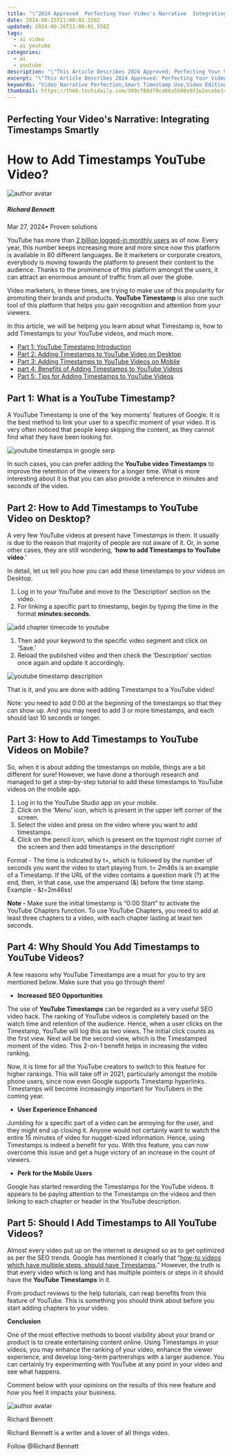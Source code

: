 ```yaml
---
title: "\"2024 Approved  Perfecting Your Video's Narrative  Integrating Timestamps Smartly\""
date: 2024-06-25T21:08:01.558Z
updated: 2024-06-26T21:08:01.558Z
tags:
  - ai video
  - ai youtube
categories:
  - ai
  - youtube
description: "\"This Article Describes 2024 Approved: Perfecting Your Video's Narrative: Integrating Timestamps Smartly\""
excerpt: "\"This Article Describes 2024 Approved: Perfecting Your Video's Narrative: Integrating Timestamps Smartly\""
keywords: "Video Narrative Perfection,Smart Timestamp Use,Video Editing Techniques,Enhancing Storytelling,Integrating Timecodes,Optimizing Video Flow,Streamlining Film Structure"
thumbnail: https://thmb.techidaily.com/309cf08df9ca66a5508e9f2e2ecebe14a1b42826a0f2e3102f8c44796a0894ed.jpg
---
```


## Perfecting Your Video's Narrative: Integrating Timestamps Smartly

# How to Add Timestamps YouTube Video?

![author avatar](https://images.wondershare.com/filmora/article-images/richard-bennett.jpg)

##### Richard Bennett

 Mar 27, 2024• Proven solutions

YouTube has more than [2 billion logged-in monthly users](https://blog.hootsuite.com/youtube-stats-marketers/') as of now. Every year, this number keeps increasing more and more since now this platform is available in 80 different languages. Be it marketers or corporate creators, everybody is moving towards the platform to present their content to the audience. Thanks to the prominence of this platform amongst the users, it can attract an enormous amount of traffic from all over the globe.

Video marketers, in these times, are trying to make use of this popularity for promoting their brands and products. **YouTube Timestamp** is also one such tool of this platform that helps you gain recognition and attention from your viewers.

In this article, we will be helping you learn about what Timestamp is, how to add Timestamps to your YouTube videos, and much more.

* [Part 1: YouTube Timestamp Introduction](#part1)
* [Part 2: Adding Timestamps to YouTube Video on Desktop](#part2)
* [Part 3: Adding Timestamps to YouTube Videos on Mobile](#part3)
* [part 4: Benefits of Adding Timestamps to YouTube Videos](#part4)
* [Part 5: Tips for Adding Timestamps to YouTube Videos](#part5)

## Part 1: What is a YouTube Timestamp?

A YouTube Timestamp is one of the ‘key moments’ features of Google. It is the best method to link your user to a specific moment of your video. It is very often noticed that people keep skipping the content, as they cannot find what they have been looking for.

![youtube timestamps in google serp](https://images.wondershare.com/filmora/article-images/youtube-timestamp-google-serp.jpg)

In such cases, you can prefer adding the **YouTube video Timestamps** to improve the retention of the viewers for a longer time. What is more interesting about it is that you can also provide a reference in minutes and seconds of the video.

## Part 2: How to Add Timestamps to YouTube Video on Desktop?

A very few YouTube videos at present have Timestamps in them. It usually is due to the reason that majority of people are not aware of it. Or, in some other cases, they are still wondering, ‘**how to add Timestamps to YouTube video**.’

In detail, let us tell you how you can add these timestamps to your videos on Desktop.

1. Log in to your YouTube and move to the ‘Description’ section on the video.
2. For linking a specific part to timestamp, begin by typing the time in the format **minutes:seconds**.

![add chapter timecode to youtube](https://images.wondershare.com/filmora/article-images/add-chapter-youtube-description.jpg)

1. Then add your keyword to the specific video segment and click on ‘Save.’
2. Reload the published video and then check the ‘Description’ section once again and update it accordingly.

![youtube timestamp description](https://images.wondershare.com/filmora/article-images/youtube-video-chapter-description-appearance.jpg)

That is it, and you are done with adding Timestamps to a YouTube video!

Note: you need to add 0:00 at the beginning of the timestamps so that they can show up. And you may need to add 3 or more timestamps, and each should last 10 seconds or longer.

## Part 3: How to Add Timestamps to YouTube Videos on Mobile?

So, when it is about adding the timestamps on mobile, things are a bit different for sure! However, we have done a thorough research and managed to get a step-by-step tutorial to add these timestamps to YouTube videos on the mobile app.

1. Log in to the YouTube Studio app on your mobile.
2. Click on the ‘Menu’ icon, which is present in the upper left corner of the screen.
3. Select the video and press on the video where you want to add timestamps.
4. Click on the pencil icon, which is present on the topmost right corner of the screen and then add timestamps in the description!

Format - The time is indicated by t=, which is followed by the number of seconds you want the video to start playing from. t= 2m46s is an example of a Timestamp. If the URL of the video contains a question mark (?) at the end, then, in that case, use the ampersand (&) before the time stamp. Example - &t=2m46ss!

**Note -** Make sure the initial timestamp is “0:00 Start” to activate the YouTube Chapters function. To use YouTube Chapters, you need to add at least three chapters to a video, with each chapter lasting at least ten seconds.

## Part 4: Why Should You Add Timestamps to YouTube Videos?

A few reasons why YouTube Timestamps are a must for you to try are mentioned below. Make sure that you go through them!

* **Increased SEO Opportunities**

The use of **YouTube Timestamps** can be regarded as a very useful SEO video hack. The ranking of YouTube videos is completely based on the watch time and retention of the audience. Hence, when a user clicks on the Timestamp, YouTube will log this as two views. The initial click counts as the first view. Next will be the second view, which is the Timestamped moment of the video. This 2-on-1 benefit helps in increasing the video ranking.

Now, it is time for all the YouTube creators to switch to this feature for higher rankings. This will take off in 2021, particularly amongst the mobile phone users, since now even Google supports Timestamp hyperlinks. Timestamps will become increasingly important for YouTubers in the coming year.

* **User Experience Enhanced**

Jumbling for a specific part of a video can be annoying for the user, and they might end up closing it. Anyone would not certainly want to watch the entire 15 minutes of video for nugget-sized information. Hence, using Timestamps is indeed a benefit for you. With this feature, you can now overcome this issue and get a huge victory of an increase in the count of viewers.

* **Perk for the Mobile Users**

Google has started rewarding the Timestamps for the YouTube videos. It appears to be paying attention to the Timestamps on the videos and then linking to each chapter or header in the YouTube description.

## Part 5: Should I Add Timestamps to All YouTube Videos?

Almost every video put up on the internet is designed so as to get optimized as per the SEO trends. Google has mentioned it clearly that “[how-to videos which have multiple steps, should have Timestamps](https://www.blog.google/products/search/key-moments-video-search/).” However, the truth is that every video which is long and has multiple pointers or steps in it should have the **YouTube Timestamps** in it.

From product reviews to the help tutorials, can reap benefits from this feature of YouTube. This is something you should think about before you start adding chapters to your video.

**Conclusion**

One of the most effective methods to boost visibility about your brand or product is to create entertaining content online. Using Timestamps in your videos, you may enhance the ranking of your video, enhance the viewer experience, and develop long-term partnerships with a larger audience. You can certainly try experimenting with YouTube at any point in your video and see what happens.

Comment below with your opinions on the results of this new feature and how you feel it impacts your business.

![author avatar](https://images.wondershare.com/filmora/article-images/richard-bennett.jpg)

Richard Bennett

Richard Bennett is a writer and a lover of all things video.

Follow @Richard Bennett


<ins class="adsbygoogle"
     style="display:block"
     data-ad-format="autorelaxed"
     data-ad-client="ca-pub-7571918770474297"
     data-ad-slot="1223367746"></ins>



<ins class="adsbygoogle"
     style="display:block"
     data-ad-client="ca-pub-7571918770474297"
     data-ad-slot="8358498916"
     data-ad-format="auto"
     data-full-width-responsive="true"></ins>


